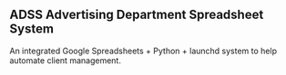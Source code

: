 ADSS
Advertising Department Spreadsheet System
--------------------------------------------
An integrated Google Spreadsheets + Python + launchd system to help automate client management.